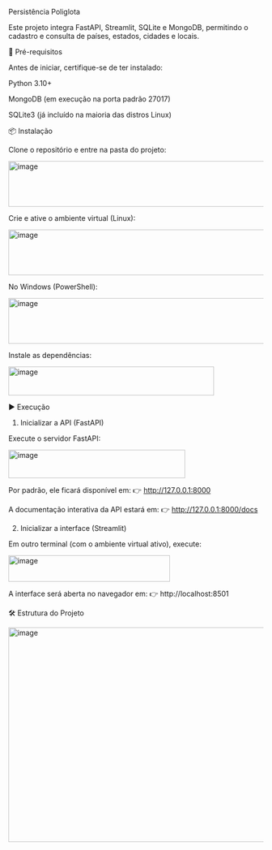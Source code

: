 Persistência Poliglota

Este projeto integra FastAPI, Streamlit, SQLite e MongoDB, permitindo o cadastro e consulta de países, estados, cidades e locais.

🚀 Pré-requisitos

Antes de iniciar, certifique-se de ter instalado:

Python 3.10+

MongoDB
 (em execução na porta padrão 27017)

SQLite3
 (já incluído na maioria das distros Linux)

📦 Instalação

Clone o repositório e entre na pasta do projeto:

<img width="878" height="90" alt="image" src="https://github.com/user-attachments/assets/a71c32d7-f642-4545-a7c4-5b1b69af1a11" />

Crie e ative o ambiente virtual (Linux):

<img width="878" height="90" alt="image" src="https://github.com/user-attachments/assets/ebd193f6-dce2-4a45-adab-5bed40a02f1f" />

No Windows (PowerShell):

<img width="878" height="90" alt="image" src="https://github.com/user-attachments/assets/f5ae4528-d898-4f8d-b9db-d2e7931c3904" />

Instale as dependências:

<img width="406" height="57" alt="image" src="https://github.com/user-attachments/assets/771d2d9a-63aa-4ef6-8241-2dd15f876cd4" />

▶️ Execução
1. Inicializar a API (FastAPI)

Execute o servidor FastAPI:

<img width="349" height="56" alt="image" src="https://github.com/user-attachments/assets/950d7b3c-e957-47f7-a5bb-afc1e40c6d6f" />

Por padrão, ele ficará disponível em:
👉 http://127.0.0.1:8000

A documentação interativa da API estará em:
👉 http://127.0.0.1:8000/docs

2. Inicializar a interface (Streamlit)

Em outro terminal (com o ambiente virtual ativo), execute:

<img width="319" height="52" alt="image" src="https://github.com/user-attachments/assets/ecbd8540-24d9-4178-80a6-32d3db5166a0" />

A interface será aberta no navegador em:
👉 http://localhost:8501

🛠 Estrutura do Projeto

<img width="645" height="423" alt="image" src="https://github.com/user-attachments/assets/ed01aacd-ebc0-4e1e-a1de-8bfe3b5aaad8" />




